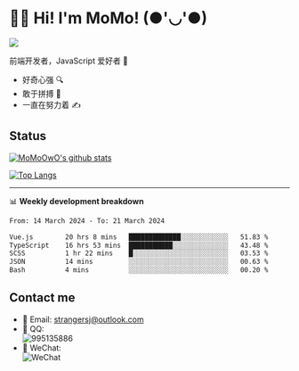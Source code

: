 # 👨‍🎓 Hi! I'm MoMo! (●'◡'●)

[![](https://img.shields.io/badge/-@MoMoOwO-%23181717?style=flat-square&logo=github)](https://github.com/MoMoOwO)

前端开发者，JavaScript 爱好者 💖
- 好奇心强 🔍
- 敢于拼搏 💪
- 一直在努力着 ✍

## Status

[![MoMoOwO's github stats](https://github-readme-stats.vercel.app/api?username=MoMoOwO&show_icons=true&theme=tokyonight)](https://github.com/MoMoOwO)

[![Top Langs](https://github-readme-stats.vercel.app/api/top-langs/?username=MoMoOwO&layout=compact&theme=tokyonight)](https://github.com/MoMoOwO)

---

📊 **Weekly development breakdown**

<!--START_SECTION:waka-->

```txt
From: 14 March 2024 - To: 21 March 2024

Vue.js        20 hrs 8 mins   █████████████░░░░░░░░░░░░   51.83 %
TypeScript    16 hrs 53 mins  ███████████░░░░░░░░░░░░░░   43.48 %
SCSS          1 hr 22 mins    █░░░░░░░░░░░░░░░░░░░░░░░░   03.53 %
JSON          14 mins         ░░░░░░░░░░░░░░░░░░░░░░░░░   00.63 %
Bash          4 mins          ░░░░░░░░░░░░░░░░░░░░░░░░░   00.20 %
```

<!--END_SECTION:waka-->

## Contact me

- 📧 Email: strangersj@outlook.com
- 🐧 QQ:  
  ![995135886](https://i.loli.net/2020/11/27/Yx6eDSQi34Va5IA.jpg)
- 💭 WeChat:  
  ![WeChat](https://i.loli.net/2020/11/27/wWX6uVoIQqig5KP.jpg)
  
